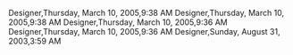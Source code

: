 ﻿Designer,Thursday, March 10, 2005,9:38 AMDesigner,Thursday, March 10, 2005,9:38 AMDesigner,Thursday, March 10, 2005,9:36 AMDesigner,Thursday, March 10, 2005,9:36 AMDesigner,Sunday, August 31, 2003,3:59 AM